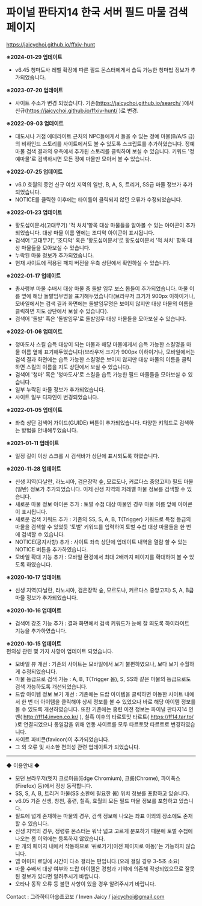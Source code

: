 # 파이널 판타지14 한국 서버 필드 마물 검색 페이지
https://jaicychoi.github.io/ffxiv-hunt

<b>※2024-01-29 업데이트</b><br/>
- v6.45 청마도사 레벨 확장에 따른 필드 몬스터에게서 습득 가능한 청마법 정보가 추가되었습니다.


<b>※2023-07-20 업데이트</b><br/>
- 사이트 주소가 변경 되었습니다. 기존(https://jaicychoi.github.io/search/ )에서 신규(https://jaicychoi.github.io/ffxiv-hunt/ )로 변경.


<b>※2022-09-03 업데이트</b><br/>
- 대도시나 거점 에테라이트 근처의 NPC들에게서 들을 수 있는 정예 마물(B/A/S 급)의 비하인드 스토리를 사이트에서도 볼 수 있도록 스크립트를 추가하였습니다. 정예 마물 검색 결과의 우측에서 추가된 스토리를 클릭하여 보실 수 있습니다. 키워드 '정예마물'로 검색하시면 모든 정예 마물만 모아서 볼 수 있습니다.


<b>※2022-07-25 업데이트</b><br/>
- v6.0 효월의 종언 신규 여섯 지역의 일반, B, A, S, 트리거, SS급 마물 정보가 추가 되었습니다.
- NOTICE를 클릭한 이후에는 타이틀이 클릭되지 않던 오류가 수정되었습니다.


<b>※2022-01-23 업데이트</b><br/>
- 황도십이문서(고대무기) '적 처치'항목 대상 마물들을 알아볼 수 있는 아이콘이 추가되었습니다. 대상 마물 이름 옆에는 조디악 아이콘이 표시됩니다.
- 검색어 '고대무기', '조디악' 혹은 '황도십이문서'로 황도십이문서 '적 처치' 항목 대상 마물들을 모아보실 수 있습니다.
- 누락된 마물 정보가 추가되었습니다.
- 현재 사이트에 적용된 패치 버전을 우측 상단에서 확인하실 수 있습니다.


<b>※2022-01-17 업데이트</b><br/>
- 총사령부 마물 수배서 대상 마물 중 돌발 임무 보스 몹들이 추가되었습니다. 마물 이름 옆에 해당 돌발임무명을 표기해두었습니다(브라우저 크기가 900px 이하이거나, 모바일에서는 검색 결과 화면에는 돌발임무명은 보이지 않지만 대상 마물의 이름을 클릭하면 지도 상단에서 보실 수 있습니다).
- 검색어 '돌발' 혹은 '돌발임무'로 돌발임무 대상 마물들을 모아보실 수 있습니다.


<b>※2022-01-06 업데이트</b><br/>
- 청마도사 스킬 습득 대상이 되는 마물과 해당 마물에게서 습득 가능한 스킬명을 마물 이름 옆에  표기해두었습니다(브라우저 크기가 900px 이하이거나, 모바일에서는 검색 결과 화면에는 습득 가능한 스킬명은 보이지 않지만 대상 마물의 이름을 클릭하면 스킬의 이름을 지도 상단에서 보실 수 있습니다).
- 검색어 '청마' 혹은 '청마도사'로 스킬을 습득 가능한 필드 마물들을 모아보실 수 있습니다.
- 일부 누락된 마물 정보가 추가되었습니다.
- 사이트 일부 디자인이 변경되었습니다.


<b>※2022-01-05 업데이트</b><br/>
- 좌측 상단 검색어 가이드(GUIDE) 버튼이 추가되었습니다. 다양한 키워드로 검색하는 방법을 안내해두었습니다.


<b>※2021-01-11 업데이트</b><br/>
- 일정 길이 이상 스크롤 시 검색바가 상단에 표시되도록 하였습니다.


<b>※2020-11-28 업데이트</b><br/>
- 신생 지역(다날란, 라노시아, 검은장막 숲, 모르도나, 커르다스 중앙고지) 필드 마물(일반) 정보가 추가되었습니다. 이제 신생 지역의 저레벨 마물 정보를 검색할 수 있습니다.
- 새로운 마물 정보 아이콘 추가 : 토벌 수첩 대상 마물인 경우 마물 이름 앞에 아이콘이 표시됩니다.
- 새로운 검색 키워드 추가 : 기존의 SS, S, A, B, T(Trigger) 키워드로 특정 등급의 마물을 검색할 수 있었듯 '토벌' 키워드를 입력하여 토벌 수첩 대상 마물들을 한 번에 검색할 수 있습니다.
- NOTICE(공지사항) 추가 : 사이트 좌측 상단에 업데이트 내역을 열람 할 수 있는 NOTICE 버튼을 추가하였습니다.
- 모바일 확대 기능 추가 : 모바일 환경에서 최대 2배까지 페이지를 확대하여 볼 수 있도록 하였습니다.


<b>※2020-10-17 업데이트</b><br/>
- 신생 지역(다날란, 라노시아, 검은장막 숲, 모르도나, 커르다스 중앙고지) S, A, B급 마물 정보가 추가되었습니다.


<b>※2020-10-16 업데이트</b><br/>
- 검색어 강조 기능 추가 : 결과 화면에서 검색 키워드가 눈에 잘 띄도록 하이라이트 기능을 추가하였습니다.


<b>※2020-10-15 업데이트</b><br/>
편의성 관련 몇 가지 사항이 업데이트 되었습니다.
- 모바일 뷰 개선 : 기존의 사이트는 모바일에서 보기 불편하였으나, 보다 보기 수월하게 수정되었습니다.
- 마물 등급으로 검색 가능 : A, B, T(Trigger 몹), S, SS와 같은 마물의 등급으로도 검색 가능하도록 개선되었습니다.
- 드랍 아이템 정보 보기 개선 : 기존에는 드랍 아이템을 클릭하면 이동한 사이트 내에서 한 번 더 아이템을 클릭해야 상세 정보를 볼 수 있었으나 바로 해당 아이템 정보를 볼 수 있도록 개선하였습니다. 또한 기존에는 홍련 이전 정보는 파이널 판타지14 인벤( http://ff14.inven.co.kr/ ),  칠흑 이후의 타르토맛 타르트( https://ff14.tar.to/ )로 연결되었으나 통일감을 위해 연동 사이트를 모두 타르토맛 타르트로 변경하였습니다.
- 사이트 파비콘(favicon)이 추가되었습니다.
- 그 외 오류 및 사소한 편의성 관련 업데이트가 되었습니다.

-------------------------------------

◆ 이용안내 ◆
- 모던 브라우저(엣지 크로미움(Edge Chromium), 크롬(Chrome), 파이폭스(Firefox) 등)에서 정상 동작합니다.
- SS, S, A, B, 트리거 마물(SS 소환에 필요한 몹) 위치 정보를 포함하고 있습니다.
- v6.05 기준 신생, 창천, 홍련, 칠흑, 효월의 모든 필드 마물 정보를 포함하고 있습니다.
- 필드에 넓게 존재하는 마물의 경우, 검색 정보에 나오는 좌표 이외의 장소에도 존재할 수 있습니다.
- 신생 지역의 경우, 정령류 몬스터는 워낙 넓고 고르게 분포하기 때문에 토벌 수첩에 나오는 몹 이외에는 등록하지 않았습니다.
- 한 개의 페이지 내에서 작동하므로 '뒤로가기(이전 페이지로 이동)'는 기능하지 않습니다.
- 맵 이미지 로딩에 시간이 다소 걸리는 편입니다.(오래 걸릴 경우 3-5초 소요)
- 마물 수배서 대상 여부와 드랍 아이템은 경험과 기억에 의존해 작성되었으므로 잘못된 정보가 있다면 알려주시기 바랍니다.
- 오타나 동작 오류 등 불편 사항이 있을 경우 알려주시기 바랍니다.

Contact : 그라하티아@초코보 / Inven Jaicy / jaicychoi@gmail.com
